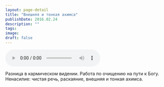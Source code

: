 ```yaml
---
layout: page-detail
title: "Внешняя и тонкая ахимса"
publishDate: 2016.02.24
description: ""
tags:
image:
draft: false
---
```


<audio title="2016.02.24 - Внешняя и тонкая ахимса.mp3" src="https://filer-api.advayta.org/v1.0/public/files/73605" controls=""></audio>

 Разница в кармическом видении. Работа по очищению на пути к Богу. Ненасилие: чистая речь, раскаяние, внешняя и тонкая ахимса. 

  
